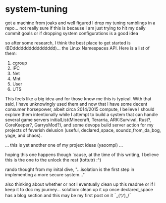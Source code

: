 # system-tuning
got a machine from joaks and well figured I drop my tuning ramblings in a repo... not really sure if this is because I am just trying to hit my daily commit goals or if dropping system configurations is a good idea

so after some research, I think the best place to get started is (BDdddddddddddddddd)... the Linux Namespaces API.  Here is a list of them:
1. cgroup
2. IPC
3. Net
4. Mnt
5. User
6. UTS

This feels like a big idea and for those know me this is typical. With that said, I have unknowingly used them and now that I have some decent consumer horsepower, albeit circa 2014/2015 compute, I believe I should explore them intentionally while I attempt to build a system that can handle several game servers initialList(Minecraft, Terarria, ARK:Survival, Rust?, CoreKeeper?, GarrysMod?), and some devops build server action for my projects of feverish delusion (useful, declared_space, soundz_from_da_bog, yage, and chaos).

... this is yet another one of my project ideas (yaoompi) ...

hoping this one happens though 'cause, at the time of this writing, I believe this is the one to the unlock the rest (tottutr) :^)

rando thought from my inital dive, "...isolation is the first step in implementing a more secure system..."

also thinking about whether or not I eventually clean up this readme or if I keep it to doc my journey... solution: clean up it up once declared_space has a blog section and this may be my first post on it ¯\_(ツ)_/¯
